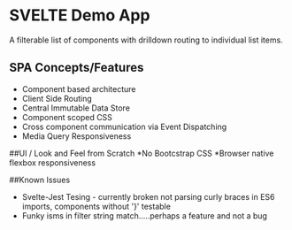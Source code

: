 # SVELTE Demo App
A filterable list of components with drilldown routing to individual list items.

## SPA Concepts/Features
* Component based architecture
* Client Side Routing
* Central Immutable Data Store
* Component scoped CSS
* Cross component communication via Event Dispatching
* Media Query Responsiveness

##UI / Look and Feel from Scratch
*No Bootcstrap CSS
*Browser native flexbox responsiveness

##Known Issues
* Svelte-Jest Tesing - currently broken not parsing curly braces in ES6 imports, components without '}' testable
* Funky isms in filter string match.....perhaps a feature and not a bug


